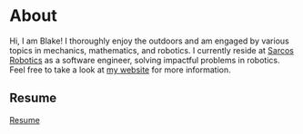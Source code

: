 # About

Hi, I am Blake! I thoroughly enjoy the outdoors and am engaged by various topics in mechanics, mathematics, and robotics. I currently reside at <a href="https://www.sarcos.com/">Sarcos Robotics</a> as a software engineer, solving impactful problems in robotics. Feel free to take a look at <a href="https://blakerbuchanan.github.io" target="_blank">my website</a> for more information.

## Resume
<a href="https://blakerbuchanan.github.io/viewable/Blake_Buchanan_Resume.pdf" target="_blank">Resume</a>
